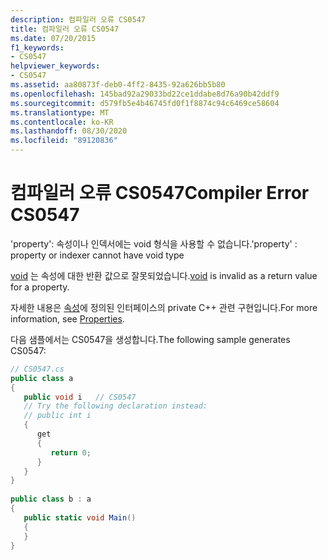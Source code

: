 ```yaml
---
description: 컴파일러 오류 CS0547
title: 컴파일러 오류 CS0547
ms.date: 07/20/2015
f1_keywords:
- CS0547
helpviewer_keywords:
- CS0547
ms.assetid: aa80873f-deb0-4ff2-8435-92a626bb5b80
ms.openlocfilehash: 145bad92a29033bd22ce1ddabe8d76a90b42ddf9
ms.sourcegitcommit: d579fb5e4b46745fd0f1f8874c94c6469ce58604
ms.translationtype: MT
ms.contentlocale: ko-KR
ms.lasthandoff: 08/30/2020
ms.locfileid: "89120836"
---
```

# <a name="compiler-error-cs0547"></a><span data-ttu-id="bf47a-103">컴파일러 오류 CS0547</span><span class="sxs-lookup"><span data-stu-id="bf47a-103">Compiler Error CS0547</span></span>
<span data-ttu-id="bf47a-104">'property': 속성이나 인덱서에는 void 형식을 사용할 수 없습니다.</span><span class="sxs-lookup"><span data-stu-id="bf47a-104">'property' : property or indexer cannot have void type</span></span>  
  
 <span data-ttu-id="bf47a-105">[void](../language-reference/builtin-types/void.md) 는 속성에 대한 반환 값으로 잘못되었습니다.</span><span class="sxs-lookup"><span data-stu-id="bf47a-105">[void](../language-reference/builtin-types/void.md) is invalid as a return value for a property.</span></span>  
  
 <span data-ttu-id="bf47a-106">자세한 내용은 [속성](../programming-guide/classes-and-structs/properties.md)에 정의된 인터페이스의 private C++ 관련 구현입니다.</span><span class="sxs-lookup"><span data-stu-id="bf47a-106">For more information, see [Properties](../programming-guide/classes-and-structs/properties.md).</span></span>  
  
 <span data-ttu-id="bf47a-107">다음 샘플에서는 CS0547을 생성합니다.</span><span class="sxs-lookup"><span data-stu-id="bf47a-107">The following sample generates CS0547:</span></span>  
  
```csharp  
// CS0547.cs  
public class a  
{  
   public void i   // CS0547  
   // Try the following declaration instead:  
   // public int i  
   {  
      get  
      {  
         return 0;  
      }  
   }  
}  
  
public class b : a  
{  
   public static void Main()  
   {  
   }  
}  
```

